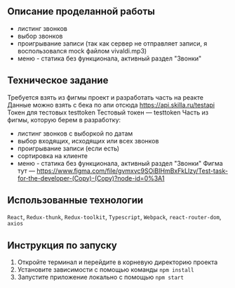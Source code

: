## Описание проделанной работы
 
- листинг звонков
- выбор звонков
- проигрывание записи (так как сервер не отправляет записи, я воспользовался mock файлом vivaldi.mp3)
- меню - статика без функционала, активный раздел "Звонки"
## Техническое задание
Требуется взять из фигмы проект и разработать часть на реакте
Данные можно взять с бека по апи отсюда https://api.skilla.ru/testapi Токен для тестовых testtoken
Тестовый токен — testtoken
Часть из фигмы, которую берем в разработку:
- листинг звонков с выборкой по датам
- выбор входящих, исходящих или всех звонков
- проигрывание записи (если есть)
- сортировка на клиенте
- меню - статика без функционала, активный раздел "Звонки"
Фигма тут — https://www.figma.com/file/gvmxvc9SOiBIHmBxFkLlzy/Test-task-for-the-developer-(Copy)-(Copy)?node-id=0%3A1

## Использованные технологии
`React`, `Redux-thunk`, `Redux-toolkit`, `Typescript`, `Webpack`, `react-router-dom`, `axios`

## Инструкция по запуску
1. Откройте терминал и перейдите в корневую директорию проекта
2. Установите зависимости с помощью команды `npm install`
3. Запустите приложение локально с помощью `npm start`
